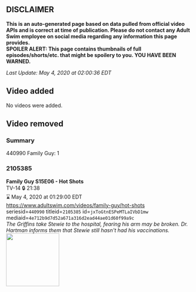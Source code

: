 ## DISCLAIMER
**This is an auto-generated page based on data pulled from official video APIs and is correct at time of publication. Please do not contact any Adult Swim employee on social media regarding any information this page provides.**  
**SPOILER ALERT: This page contains thumbnails of full episodes/shorts/etc. that might be spoilery to you. YOU HAVE BEEN WARNED.**  

_Last Update: May 4, 2020 at 02:00:36 EDT_
## Video added
No videos were added.  
## Video removed
### Summary
440990 Family Guy: 1  
### 2105385
**Family Guy S15E06 - Hot Shots**  
TV-14 🔒 21:38  
⌛ May 4, 2020 at 01:29:00 EDT  
https://www.adultswim.com/videos/family-guy/hot-shots  
seriesid=`440990` titleid=`2105385` id=`jxToGtnESPeMTLaIVbD1mw` mediaid=`4e712b9d7d52a671a316d2ead44ae01d60f99a9c`  
_The Griffins take Stewie to the hospital, fearing his arm may be broken. Dr. Hartman informs them that Stewie still hasn't had his vaccinations._  
<a href="https://i.cdn.turner.com/adultswim/big/video/hot-shots/familyguy_1403_air_cid-2YXK7.jpg"><img src="https://i.cdn.turner.com/adultswim/big/video/hot-shots/familyguy_1403_air_cid-2YXK7.jpg" height="144px" /></a>
